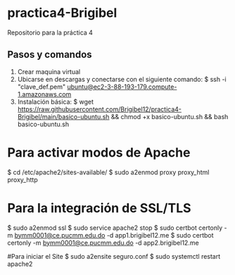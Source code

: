 # practica4-Brigibel
Repositorio para la práctica 4 

## Pasos y comandos
1. Crear maquina virtual
2. Ubicarse en descargas y conectarse con el siguiente comando:
$ ssh -i "clave_def.pem" ubuntu@ec2-3-88-193-179.compute-1.amazonaws.com
3. Instalación básica:
$ wget https://raw.githubusercontent.com/Brigibel12/practica4-Brigibel/main/basico-ubuntu.sh && chmod +x basico-ubuntu.sh && bash basico-ubuntu.sh

# Para activar modos de Apache 
$ cd /etc/apache2/sites-available/
$ sudo a2enmod proxy proxy_html proxy_http

# Para la integración de SSL/TLS
$ sudo a2enmod ssl
$ sudo service apache2 stop
$ sudo certbot certonly -m bymm0001@ce.pucmm.edu.do -d app1.brigibel12.me
$ sudo certbot certonly -m bymm0001@ce.pucmm.edu.do -d app2.brigibel12.me

#Para iniciar el Site
$ sudo a2ensite seguro.conf
$ sudo systemctl restart apache2